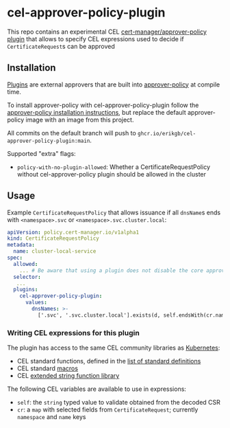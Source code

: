# cel-approver-policy-plugin

This repo contains an experimental CEL
[cert-manager/approver-policy plugin](https://cert-manager.io/docs/projects/approver-policy/#plugins)
that allows to specify CEL expressions used to decide if `CertificateRequest`s can be approved

## Installation

[Plugins](https://cert-manager.io/docs/projects/approver-policy/#plugins) are external approvers that are built
into [approver-policy](https://cert-manager.io/docs/projects/approver-policy/) at compile time.

To install approver-policy with cel-approver-policy-plugin follow the
[approver-policy installation instructions](https://cert-manager.io/docs/projects/approver-policy/#installation),
but replace the default approver-policy image with an image from this project.

All commits on the default branch will push to `ghcr.io/erikgb/cel-approver-policy-plugin:main`.

Supported "extra" flags:

- `policy-with-no-plugin-allowed`: Whether a CertificateRequestPolicy without cel-approver-policy plugin should be allowed in the cluster

## Usage

Example `CertificateRequestPolicy` that allows issuance if all `dnsName`s ends with `<namespace>.svc`
or `<namespace>.svc.cluster.local`:

```yaml
apiVersion: policy.cert-manager.io/v1alpha1
kind: CertificateRequestPolicy
metadata:
  name: cluster-local-service
spec:
  allowed:
    ... # Be aware that using a plugin does not disable the core approver - a CertificateRequest still has to match the allowed block here even if a plugin is specified
  selector:
   ...
  plugins:
    cel-approver-policy-plugin:
      values:
        dnsNames: >-
          ['.svc', '.svc.cluster.local'].exists(d, self.endsWith(cr.namespace + d))
```

### Writing CEL expressions for this plugin

The plugin has access to the same CEL community libraries as
[Kubernetes](https://kubernetes.io/docs/reference/using-api/cel/#cel-community-libraries):

- CEL standard functions, defined in the [list of standard definitions](https://github.com/google/cel-spec/blob/master/doc/langdef.md#list-of-standard-definitions)
- CEL standard [macros](https://github.com/google/cel-spec/blob/v0.7.0/doc/langdef.md#macros)
- CEL [extended string function library](https://pkg.go.dev/github.com/google/cel-go/ext#Strings)

The following CEL variables are available to use in expressions:

- `self`: the `string` typed value to validate obtained from the decoded CSR
- `cr`: a `map` with selected fields from `CertificateRequest`; currently `namespace` and `name` keys
